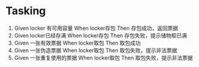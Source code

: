 # Tasking
1. Given locker 有可用容量 When locker存包 Then 存包成功，返回票据
2. Given locker已经存满 When locker存包 Then 存包失败，提示储物柜已满
3. Given 一张有效票据 When locker取包 Then 取包成功
4. Given 一张伪造票据 When locker取包 Then 取包失败，提示非法票据
5. Given 一张重复使用的票据 When locker取包 Then 取包失败，提示非法票据

